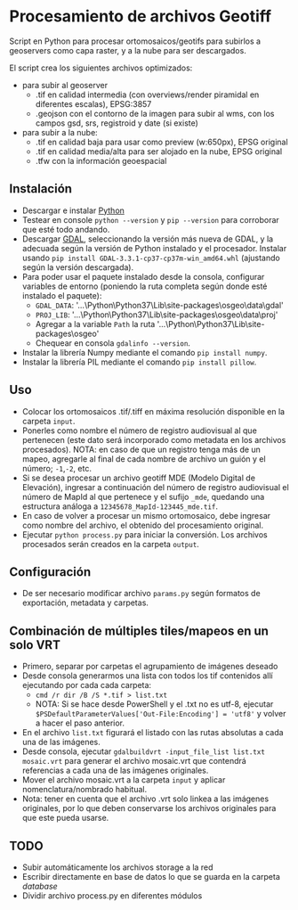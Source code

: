 # Procesamiento de archivos Geotiff
Script en Python para procesar ortomosaicos/geotifs para subirlos a geoservers como capa raster, y a la nube para ser descargados.

El script crea los siguientes archivos optimizados:
- para subir al geoserver
    - .tif en calidad intermedia (con overviews/render piramidal en diferentes escalas), EPSG:3857
    - .geojson con el contorno de la imagen para subir al wms, con los campos gsd, srs, registroid y date (si existe)
- para subir a la nube:
    - .tif en calidad baja para usar como preview (w:650px), EPSG original
    - .tif en calidad media/alta para ser alojado en la nube, EPSG original
    - .tfw con la información geoespacial

## Instalación
- Descargar e instalar [Python](https://www.python.org/downloads/)
- Testear en console `python --version` y `pip --version` para corroborar que esté todo andando.
- Descargar [GDAL](https://www.lfd.uci.edu/~gohlke/pythonlibs/#gdal), seleccionando la versión más nueva de GDAL, y la adecuada según la versión de Python instalado y el procesador. Instalar usando `pip install GDAL-3.3.1-cp37-cp37m-win_amd64.whl` (ajustando según la versión descargada).
- Para poder usar el paquete instalado desde la consola, configurar variables de entorno (poniendo la ruta completa según donde esté instalado el paquete):
    - `GDAL_DATA`: '...\Python\Python37\Lib\site-packages\osgeo\data\gdal'
    - `PROJ_LIB`: '...\Python\Python37\Lib\site-packages\osgeo\data\proj'
    - Agregar a la variable `Path` la ruta '...\Python\Python37\Lib\site-packages\osgeo'
    - Chequear en consola `gdalinfo --version`.
- Instalar la librería Numpy mediante el comando  `pip install numpy`.
- Instalar la librería PIL mediante el comando `pip install pillow`.

## Uso
- Colocar los ortomosaicos .tif/.tiff en máxima resolución disponible en la carpeta `input`.
- Ponerles como nombre el número de registro audiovisual al que pertenecen (este dato será incorporado como metadata en los archivos procesados). NOTA: en caso de que un registro tenga más de un mapeo, agregarle al final de cada nombre de archivo un guión y el número; `-1`,`-2`, etc.
- Si se desea procesar un archivo geotiff MDE (Modelo Digital de Elevación), ingresar a continuación del número de registro audiovisual el número de MapId al que pertenece y el sufijo `_mde`, quedando una estructura análoga a `12345678_MapId-123445_mde.tif`.
- En caso de volver a procesar un mismo ortomosaico, debe ingresar como nombre del archivo, el obtenido del procesamiento original. 
- Ejecutar `python process.py` para iniciar la conversión. Los archivos procesados serán creados en la carpeta `output`.

## Configuración
- De ser necesario modificar archivo `params.py` según formatos de exportación, metadata y carpetas.

## Combinación de múltiples tiles/mapeos en un solo VRT
- Primero, separar por carpetas el agrupamiento de imágenes deseado
- Desde consola generarmos una lista con todos los tif contenidos allí ejecutando por cada cada carpeta:
    - `cmd /r dir /B /S *.tif > list.txt`
    - NOTA: Si se hace desde PowerShell y el .txt no es utf-8, ejecutar `$PSDefaultParameterValues['Out-File:Encoding'] = 'utf8'` y volver a hacer el paso anterior.
- En el archivo `list.txt` figurará el listado con las rutas absolutas a cada una de las imágenes.
- Desde consola, ejecutar `gdalbuildvrt -input_file_list list.txt mosaic.vrt` para generar el archivo mosaic.vrt que contendrá referencias a cada una de las imágenes originales.
- Mover el archivo mosaic.vrt a la carpeta `input` y aplicar nomenclatura/nombrado habitual.
- Nota: tener en cuenta que el archivo .vrt solo linkea a las imágenes originales, por lo que deben conservarse los archivos originales para que este pueda usarse.


## TODO
- Subir automáticamente los archivos storage a la red
- Escribir directamente en base de datos lo que se guarda en la carpeta _database_
- Dividir archivo process.py en diferentes módulos



